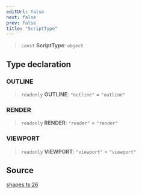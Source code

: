 ```yaml
---
editUrl: false
next: false
prev: false
title: "ScriptType"
---
```


> `const` **ScriptType**: `object`

## Type declaration

### OUTLINE

> `readonly` **OUTLINE**: `"outline"` = `"outline"`

### RENDER

> `readonly` **RENDER**: `"render"` = `"render"`

### VIEWPORT

> `readonly` **VIEWPORT**: `"viewport"` = `"viewport"`

## Source

[shapes.ts:26](https://github.com/dgmjs/dgmjs/blob/main/packages/core/src/shapes.ts#L26)
